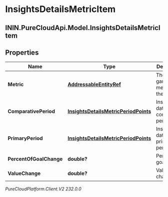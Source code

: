 # InsightsDetailsMetricItem

## ININ.PureCloudApi.Model.InsightsDetailsMetricItem

## Properties

|Name | Type | Description | Notes|
|------------ | ------------- | ------------- | -------------|
| **Metric** | [**AddressableEntityRef**](AddressableEntityRef) | The gamification metric for the data | [optional] |
| **ComparativePeriod** | [**InsightsDetailsMetricPeriodPoints**](InsightsDetailsMetricPeriodPoints) | Insights data in the comparative period | [optional] |
| **PrimaryPeriod** | [**InsightsDetailsMetricPeriodPoints**](InsightsDetailsMetricPeriodPoints) | Insights data in the primary period | [optional] |
| **PercentOfGoalChange** | **double?** | Percent of goal change | [optional] |
| **ValueChange** | **double?** | Value change | [optional] |



_PureCloudPlatform.Client.V2 232.0.0_

